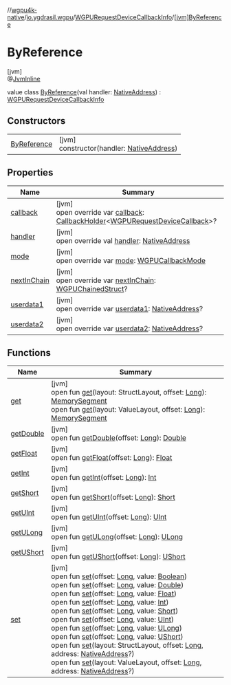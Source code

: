 //[wgpu4k-native](../../../../index.md)/[io.ygdrasil.wgpu](../../index.md)/[WGPURequestDeviceCallbackInfo](../index.md)/[[jvm]ByReference](index.md)

# ByReference

[jvm]\
@[JvmInline](https://kotlinlang.org/api/core/kotlin-stdlib/kotlin.jvm/-jvm-inline/index.html)

value class [ByReference](index.md)(val handler: [NativeAddress](../../../ffi/-native-address/index.md)) : [WGPURequestDeviceCallbackInfo](../index.md)

## Constructors

| | |
|---|---|
| [ByReference](-by-reference.md) | [jvm]<br>constructor(handler: [NativeAddress](../../../ffi/-native-address/index.md)) |

## Properties

| Name | Summary |
|---|---|
| [callback](callback.md) | [jvm]<br>open override var [callback](callback.md): [CallbackHolder](../../../ffi/-callback-holder/index.md)&lt;[WGPURequestDeviceCallback](../../-w-g-p-u-request-device-callback/index.md)&gt;? |
| [handler](handler.md) | [jvm]<br>open override val [handler](handler.md): [NativeAddress](../../../ffi/-native-address/index.md) |
| [mode](mode.md) | [jvm]<br>open override var [mode](mode.md): [WGPUCallbackMode](../../-w-g-p-u-callback-mode/index.md) |
| [nextInChain](next-in-chain.md) | [jvm]<br>open override var [nextInChain](next-in-chain.md): [WGPUChainedStruct](../../-w-g-p-u-chained-struct/index.md)? |
| [userdata1](userdata1.md) | [jvm]<br>open override var [userdata1](userdata1.md): [NativeAddress](../../../ffi/-native-address/index.md)? |
| [userdata2](userdata2.md) | [jvm]<br>open override var [userdata2](userdata2.md): [NativeAddress](../../../ffi/-native-address/index.md)? |

## Functions

| Name | Summary |
|---|---|
| [get](../../../ffi/[jvm]-c-structure/get.md) | [jvm]<br>open fun [get](../../../ffi/[jvm]-c-structure/get.md)(layout: StructLayout, offset: [Long](https://kotlinlang.org/api/core/kotlin-stdlib/kotlin/-long/index.html)): [MemorySegment](../../../ffi/-memory-segment/index.md)<br>open fun [get](../../../ffi/[jvm]-c-structure/get.md)(layout: ValueLayout, offset: [Long](https://kotlinlang.org/api/core/kotlin-stdlib/kotlin/-long/index.html)): [MemorySegment](../../../ffi/-memory-segment/index.md) |
| [getDouble](../../../ffi/[jvm]-c-structure/get-double.md) | [jvm]<br>open fun [getDouble](../../../ffi/[jvm]-c-structure/get-double.md)(offset: [Long](https://kotlinlang.org/api/core/kotlin-stdlib/kotlin/-long/index.html)): [Double](https://kotlinlang.org/api/core/kotlin-stdlib/kotlin/-double/index.html) |
| [getFloat](../../../ffi/[jvm]-c-structure/get-float.md) | [jvm]<br>open fun [getFloat](../../../ffi/[jvm]-c-structure/get-float.md)(offset: [Long](https://kotlinlang.org/api/core/kotlin-stdlib/kotlin/-long/index.html)): [Float](https://kotlinlang.org/api/core/kotlin-stdlib/kotlin/-float/index.html) |
| [getInt](../../../ffi/[jvm]-c-structure/get-int.md) | [jvm]<br>open fun [getInt](../../../ffi/[jvm]-c-structure/get-int.md)(offset: [Long](https://kotlinlang.org/api/core/kotlin-stdlib/kotlin/-long/index.html)): [Int](https://kotlinlang.org/api/core/kotlin-stdlib/kotlin/-int/index.html) |
| [getShort](../../../ffi/[jvm]-c-structure/get-short.md) | [jvm]<br>open fun [getShort](../../../ffi/[jvm]-c-structure/get-short.md)(offset: [Long](https://kotlinlang.org/api/core/kotlin-stdlib/kotlin/-long/index.html)): [Short](https://kotlinlang.org/api/core/kotlin-stdlib/kotlin/-short/index.html) |
| [getUInt](../../../ffi/[jvm]-c-structure/get-u-int.md) | [jvm]<br>open fun [getUInt](../../../ffi/[jvm]-c-structure/get-u-int.md)(offset: [Long](https://kotlinlang.org/api/core/kotlin-stdlib/kotlin/-long/index.html)): [UInt](https://kotlinlang.org/api/core/kotlin-stdlib/kotlin/-u-int/index.html) |
| [getULong](../../../ffi/[jvm]-c-structure/get-u-long.md) | [jvm]<br>open fun [getULong](../../../ffi/[jvm]-c-structure/get-u-long.md)(offset: [Long](https://kotlinlang.org/api/core/kotlin-stdlib/kotlin/-long/index.html)): [ULong](https://kotlinlang.org/api/core/kotlin-stdlib/kotlin/-u-long/index.html) |
| [getUShort](../../../ffi/[jvm]-c-structure/get-u-short.md) | [jvm]<br>open fun [getUShort](../../../ffi/[jvm]-c-structure/get-u-short.md)(offset: [Long](https://kotlinlang.org/api/core/kotlin-stdlib/kotlin/-long/index.html)): [UShort](https://kotlinlang.org/api/core/kotlin-stdlib/kotlin/-u-short/index.html) |
| [set](../../../ffi/[jvm]-c-structure/set.md) | [jvm]<br>open fun [set](../../../ffi/[jvm]-c-structure/set.md)(offset: [Long](https://kotlinlang.org/api/core/kotlin-stdlib/kotlin/-long/index.html), value: [Boolean](https://kotlinlang.org/api/core/kotlin-stdlib/kotlin/-boolean/index.html))<br>open fun [set](../../../ffi/[jvm]-c-structure/set.md)(offset: [Long](https://kotlinlang.org/api/core/kotlin-stdlib/kotlin/-long/index.html), value: [Double](https://kotlinlang.org/api/core/kotlin-stdlib/kotlin/-double/index.html))<br>open fun [set](../../../ffi/[jvm]-c-structure/set.md)(offset: [Long](https://kotlinlang.org/api/core/kotlin-stdlib/kotlin/-long/index.html), value: [Float](https://kotlinlang.org/api/core/kotlin-stdlib/kotlin/-float/index.html))<br>open fun [set](../../../ffi/[jvm]-c-structure/set.md)(offset: [Long](https://kotlinlang.org/api/core/kotlin-stdlib/kotlin/-long/index.html), value: [Int](https://kotlinlang.org/api/core/kotlin-stdlib/kotlin/-int/index.html))<br>open fun [set](../../../ffi/[jvm]-c-structure/set.md)(offset: [Long](https://kotlinlang.org/api/core/kotlin-stdlib/kotlin/-long/index.html), value: [Short](https://kotlinlang.org/api/core/kotlin-stdlib/kotlin/-short/index.html))<br>open fun [set](../../../ffi/[jvm]-c-structure/set.md)(offset: [Long](https://kotlinlang.org/api/core/kotlin-stdlib/kotlin/-long/index.html), value: [UInt](https://kotlinlang.org/api/core/kotlin-stdlib/kotlin/-u-int/index.html))<br>open fun [set](../../../ffi/[jvm]-c-structure/set.md)(offset: [Long](https://kotlinlang.org/api/core/kotlin-stdlib/kotlin/-long/index.html), value: [ULong](https://kotlinlang.org/api/core/kotlin-stdlib/kotlin/-u-long/index.html))<br>open fun [set](../../../ffi/[jvm]-c-structure/set.md)(offset: [Long](https://kotlinlang.org/api/core/kotlin-stdlib/kotlin/-long/index.html), value: [UShort](https://kotlinlang.org/api/core/kotlin-stdlib/kotlin/-u-short/index.html))<br>open fun [set](../../../ffi/[jvm]-c-structure/set.md)(layout: StructLayout, offset: [Long](https://kotlinlang.org/api/core/kotlin-stdlib/kotlin/-long/index.html), address: [NativeAddress](../../../ffi/-native-address/index.md)?)<br>open fun [set](../../../ffi/[jvm]-c-structure/set.md)(layout: ValueLayout, offset: [Long](https://kotlinlang.org/api/core/kotlin-stdlib/kotlin/-long/index.html), address: [NativeAddress](../../../ffi/-native-address/index.md)?) |